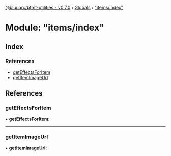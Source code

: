 [@bluuarc/bfmt-utilities - v0.7.0](../README.md) › [Globals](../globals.md) › ["items/index"](_items_index_.md)

# Module: "items/index"

## Index

### References

* [getEffectsForItem](_items_index_.md#geteffectsforitem)
* [getItemImageUrl](_items_index_.md#getitemimageurl)

## References

###  getEffectsForItem

• **getEffectsForItem**:

___

###  getItemImageUrl

• **getItemImageUrl**:
